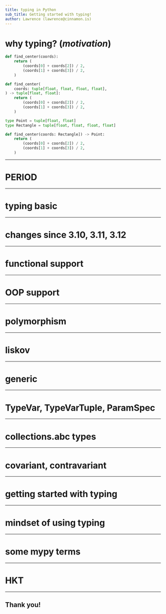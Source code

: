 ```yaml
---
title: typing in Python
sub_title: Getting started with typing!
author: Lawrence (lawrence@cinnamon.is)
---
```

#  why typing? (*motivation*)
<!-- column_layout: [1, 1, 1] -->
<!-- column: 0 -->
```py
def find_center(coords):
    return (
        (coords[0] + coords[2]) / 2,
        (coords[1] + coords[3]) / 2,
    )
```
<!-- column: 1 -->
```py
def find_center(
    coords: tuple[float, float, float, float],
) -> tuple[float, float]:
    return (
        (coords[0] + coords[2]) / 2,
        (coords[1] + coords[3]) / 2,
    )
```
<!-- column: 2 -->
```py
type Point = tuple[float, float]
type Rectangle = tuple[float, float, float, float]

def find_center(coords: Rectangle]) -> Point:
    return (
        (coords[0] + coords[2]) / 2,
        (coords[1] + coords[3]) / 2,
    )
```
<!-- reset_layout -->
---
<!-- end_slide -->
#  PERIOD
---
<!-- end_slide -->

#  typing basic
---
<!-- end_slide -->

#  changes since 3.10, 3.11, 3.12
---
<!-- end_slide -->

#  functional support
---
<!-- end_slide -->

#  OOP support
---
<!-- end_slide -->

#  polymorphism
---
<!-- end_slide -->

#  liskov
---
<!-- end_slide -->

#  generic
---
<!-- end_slide -->

#  TypeVar, TypeVarTuple, ParamSpec
---
<!-- end_slide -->

#  collections.abc types
---
<!-- end_slide -->

#  covariant, contravariant
---
<!-- end_slide -->

#  getting started with typing
---
<!-- end_slide -->

#  mindset of using typing
---
<!-- end_slide -->

#  some mypy terms
---
<!-- end_slide -->

#  HKT
---
<!-- end_slide -->

<!-- jump_to_middle -->
Thank you!
---
